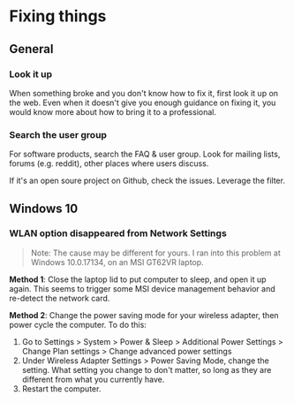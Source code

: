 # Fixing things

## General

### Look it up

When something broke and you don't know how to fix it, first look it up on the web.
Even when it doesn't give you enough guidance on fixing it, you would know more about how to bring it to a professional.

### Search the user group

For software products, search the FAQ & user group. Look for mailing lists, forums (e.g. reddit), other places where users discuss.

If it's an open soure project on Github, check the issues. Leverage the filter.

## Windows 10

### WLAN option disappeared from Network Settings
> Note: The cause may be different for yours. I ran into this problem at Windows 10.0.17134, on an MSI GT62VR laptop.

__Method 1__: Close the laptop lid to put computer to sleep, and open it up again. This seems to trigger some MSI device management behavior and re-detect the network card.

__Method 2__: Change the power saving mode for your wireless adapter, then power cycle the computer. To do this:

1. Go to Settings > System > Power & Sleep > Additional Power Settings > Change Plan settings > Change advanced power settings
2. Under Wireless Adapter Settings > Power Saving Mode, change the setting. What setting you change to don't matter, so long as they are different from what you currently have.
3. Restart the computer.